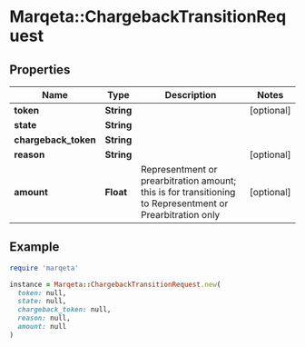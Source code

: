# Marqeta::ChargebackTransitionRequest

## Properties

| Name | Type | Description | Notes |
| ---- | ---- | ----------- | ----- |
| **token** | **String** |  | [optional] |
| **state** | **String** |  |  |
| **chargeback_token** | **String** |  |  |
| **reason** | **String** |  | [optional] |
| **amount** | **Float** | Representment or prearbitration amount; this is for transitioning to Representment or Prearbitration only | [optional] |

## Example

```ruby
require 'marqeta'

instance = Marqeta::ChargebackTransitionRequest.new(
  token: null,
  state: null,
  chargeback_token: null,
  reason: null,
  amount: null
)
```

